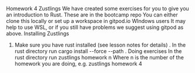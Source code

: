 Homework 4
Zustlings
We have created some exercises for you to give you an
introduction to Rust.
These are in the bootcamp repo
You can either clone this locally or set up a workspace in
gitpod.io
WIndows users
It may help to use WSL, or if you still have problems we
suggest using gitpod as above.
Installing Zustlings
1. Make sure you have rust installed (see lesson notes for
details)
. In the rust directory run
cargo install --force --path .
Doing exercises
In the rust directory run
zustlings homework n
Where n is the number of the homework you are doing, e.g.
zustlings homework 4
